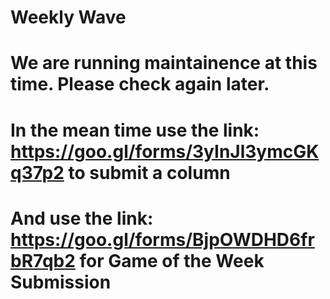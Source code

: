 # Weekly Wave
# We are running maintainence at this time. Please check again later.
# In the mean time use the link: https://goo.gl/forms/3yInJl3ymcGKq37p2 to submit a column
# And use the link: https://goo.gl/forms/BjpOWDHD6frbR7qb2 for Game of the Week Submission
